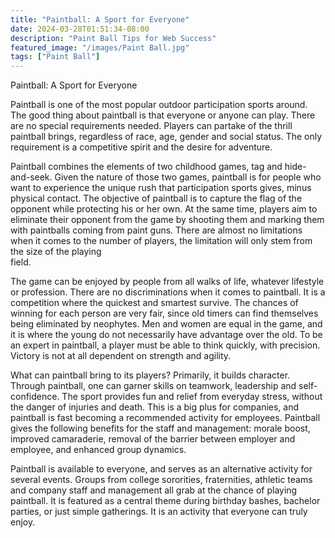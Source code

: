 ```yaml
---
title: "Paintball: A Sport for Everyone"
date: 2024-03-28T01:51:34-08:00
description: "Paint Ball Tips for Web Success"
featured_image: "/images/Paint Ball.jpg"
tags: ["Paint Ball"]
---
```


Paintball: A Sport for Everyone


Paintball is one of the most popular outdoor participation sports around. The good thing about paintball is that everyone or anyone can play. There are no special requirements needed. Players can partake of the thrill paintball brings, regardless of race, age, gender and social status. The only requirement is a competitive spirit and the desire for adventure. 

Paintball combines the elements of two childhood games, tag and hide-and-seek. Given the nature of those two games, paintball is for people who want to experience the unique rush that participation sports gives, minus physical contact. The objective of paintball is to capture the flag of the opponent while protecting his or her own. At the same time, players aim to eliminate their opponent from the game by shooting them and marking them with paintballs coming from paint guns. There are almost no limitations when it comes to the number of players, the limitation will only stem from the size of the playing  
field.

The game can be enjoyed by people from all walks of life, whatever lifestyle or profession. There are no discriminations when it comes to paintball. It is a competition where the quickest and smartest survive. The chances of winning for each person are very fair, since old timers can find themselves being eliminated by neophytes. Men and women are equal in the game, and it is where the young do not necessarily have advantage over the old. To be an expert in paintball, a player must be able to think quickly, with precision. Victory is not at all dependent on strength and agility.

What can paintball bring to its players? Primarily, it builds character. Through paintball, one can garner skills on teamwork, leadership and self-confidence. The sport provides fun and relief from everyday stress, without the danger of injuries and death. This is a big plus for companies, and paintball is fast becoming a recommended activity for employees. Paintball gives the following benefits for the staff and management: morale boost, improved camaraderie, removal of the barrier between employer and employee, and enhanced group dynamics. 

Paintball is available to everyone, and serves as an alternative activity for several events. Groups from college sororities, fraternities, athletic teams and company staff and management all grab at the chance of playing paintball. It is featured as a central theme during birthday bashes, bachelor parties, or just simple gatherings. It is an activity that everyone can truly enjoy.








 


